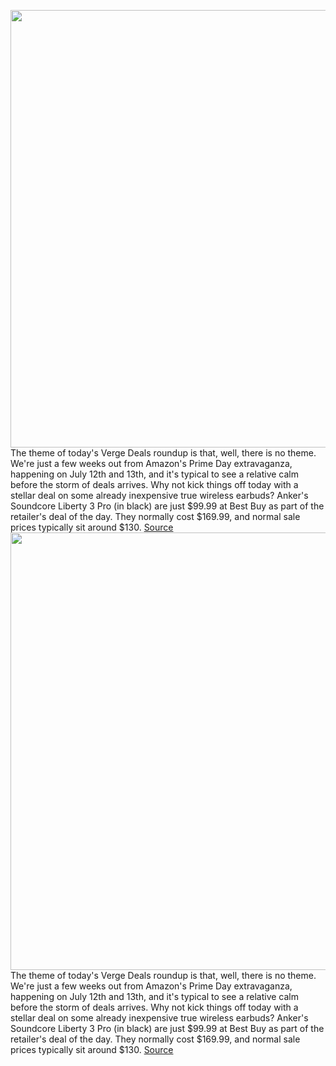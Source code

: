 <img src='https://cdn.vox-cdn.com/thumbor/E2Dwvne84eEALgoq_9dM1R6Rk1M=/0x0:2040x1360/1200x800/filters:focal(857x517:1183x843)/cdn.vox-cdn.com/uploads/chorus_image/image/71007560/DSCF7274.0.jpg' width='700px' /><br/>
The theme of today's Verge Deals roundup is that, well, there is no theme. We're just a few weeks out from Amazon's Prime Day extravaganza, happening on July 12th and 13th, and it's typical to see a relative calm before the storm of deals arrives. Why not kick things off today with a stellar deal on some already inexpensive true wireless earbuds? Anker's Soundcore Liberty 3 Pro (in black) are just $99.99 at Best Buy as part of the retailer's deal of the day. They normally cost $169.99, and normal sale prices typically sit around $130.
<a href='https://www.theverge.com/good-deals/2022/6/23/23179881/anker-liberty-3-pro-anc-wd-1tb-hard-drive-far-cry-deal-sale'> Source <a/><img src='https://cdn.vox-cdn.com/thumbor/E2Dwvne84eEALgoq_9dM1R6Rk1M=/0x0:2040x1360/1200x800/filters:focal(857x517:1183x843)/cdn.vox-cdn.com/uploads/chorus_image/image/71007560/DSCF7274.0.jpg' width='700px' /><br/>
The theme of today's Verge Deals roundup is that, well, there is no theme. We're just a few weeks out from Amazon's Prime Day extravaganza, happening on July 12th and 13th, and it's typical to see a relative calm before the storm of deals arrives. Why not kick things off today with a stellar deal on some already inexpensive true wireless earbuds? Anker's Soundcore Liberty 3 Pro (in black) are just $99.99 at Best Buy as part of the retailer's deal of the day. They normally cost $169.99, and normal sale prices typically sit around $130.
<a href='https://www.theverge.com/good-deals/2022/6/23/23179881/anker-liberty-3-pro-anc-wd-1tb-hard-drive-far-cry-deal-sale'> Source <a/>